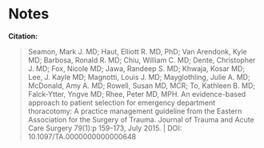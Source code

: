 # Notes

**Citation:**

> Seamon, Mark J. MD; Haut, Elliott R. MD, PhD; Van Arendonk, Kyle MD; Barbosa, Ronald R. MD; Chiu, William C. MD; Dente, Christopher J. MD; Fox, Nicole MD; Jawa, Randeep S. MD; Khwaja, Kosar MD; Lee, J. Kayle MD; Magnotti, Louis J. MD; Mayglothling, Julie A. MD; McDonald, Amy A. MD; Rowell, Susan MD, MCR; To, Kathleen B. MD; Falck-Ytter, Yngve MD; Rhee, Peter MD, MPH. An evidence-based approach to patient selection for emergency department thoracotomy: A practice management guideline from the Eastern Association for the Surgery of Trauma. Journal of Trauma and Acute Care Surgery 79(1):p 159-173, July 2015. | DOI: 10.1097/TA.0000000000000648 

